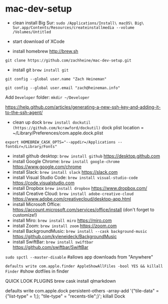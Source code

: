 # mac-dev-setup

- clean install Big Sur: `sudo /Applications/Install\ macOS\ Big\ Sur.app/Contents/Resources/createinstallmedia --volume /Volumes/Untitled`

- start download of XCode

- install homebrew http://brew.sh

`git clone https://github.com/zachheine/mac-dev-setup.git`

- install git `brew install git`

`git config --global user.name "Zach Heineman"`

`git config --global user.email "zach@heineman.info"`

Add `Developer` folder: `mkdir ~/Developer`

https://help.github.com/articles/generating-a-new-ssh-key-and-adding-it-to-the-ssh-agent/

- clean up dock `brew install dockutil (https://github.com/kcrawford/dockutil)`
dock plist location = ~/Library/Preferences/com.apple.dock.plist

`export HOMEBREW_CASK_OPTS="--appdir=/Applications --fontdir=/Library/Fonts"`

- install github desktop: `brew install github` https://desktop.github.com
- install Google Chrome: `brew install google-chrome` https://www.google.com/chrome
- install Slack: `brew install slack` https://slack.com
- install Visual Studio Code: `brew install visual-studio-code` https://code.visualstudio.com
- install Dropbox `brew install dropbox` https://www.dropbox.com/
- install Creative Cloud: `brew install adobe-creative-cloud` https://www.adobe.com/creativecloud/desktop-app.html
- install Microsoft Office: https://account.microsoft.com/services/office/install (don't forget to customize!)
- install Miro: `brew install miro` https://miro.com
- install Zoom: `brew install zoom` https://zoom.com
- install BackgroundMusic: `brew install --cask background-music` https://github.com/kyleneideck/BackgroundMusic
- install SwiftBar: `brew install swiftbar` https://github.com/swiftbar/SwiftBar

`sudo spctl --master-disable` #allows app downloads from "Anywhere"

`defaults write com.apple.finder AppleShowAllFiles -bool YES && killall Finder` #show dotfiles in finder

QUICK LOOK PLUGINS
brew cask install qlmarkdown

defaults write com.apple.dock persistent-others -array-add '{"tile-data" = {"list-type" = 1;}; "tile-type" = "recents-tile";}'; killall Dock
